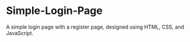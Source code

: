 # Simple-Login-Page
A simple login page with a register page, designed using HTML, CSS, and JavaScript.
